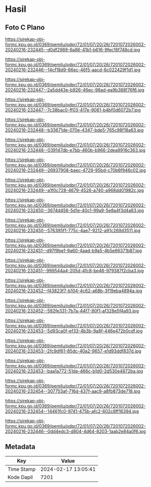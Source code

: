# Hasil

## Foto C Plano

https://sirekap-obj-formc.kpu.go.id/0369/pemilu/pdpr/72/01/07/20/26/7201072026002-20240216-232445--d0df2989-6a86-41b1-b616-9fec16f748cd.jpg

https://sirekap-obj-formc.kpu.go.id/0369/pemilu/pdpr/72/01/07/20/26/7201072026002-20240216-232446--14cf18d9-66ec-46f5-aacd-6c022429f1d1.jpg

https://sirekap-obj-formc.kpu.go.id/0369/pemilu/pdpr/72/01/07/20/26/7201072026002-20240216-232447--2a5dd43e-b926-46ec-98ad-ea9b388f76f6.jpg

https://sirekap-obj-formc.kpu.go.id/0369/pemilu/pdpr/72/01/07/20/26/7201072026002-20240216-232447--7c38bac0-ff03-417e-9061-b4bf0d6072b7.jpg

https://sirekap-obj-formc.kpu.go.id/0369/pemilu/pdpr/72/01/07/20/26/7201072026002-20240216-232448--b33671de-070e-4347-bde5-765c98f18a63.jpg

https://sirekap-obj-formc.kpu.go.id/0369/pemilu/pdpr/72/01/07/20/26/7201072026002-20240216-232448--039147db-e7bb-460b-b966-2dea9916c363.jpg

https://sirekap-obj-formc.kpu.go.id/0369/pemilu/pdpr/72/01/07/20/26/7201072026002-20240216-232449--26937908-baec-4729-95bd-c70b6f946c02.jpg

https://sirekap-obj-formc.kpu.go.id/0369/pemilu/pdpr/72/01/07/20/26/7201072026002-20240216-232449--a1f0c728-4679-4526-a740-a968dd01982c.jpg

https://sirekap-obj-formc.kpu.go.id/0369/pemilu/pdpr/72/01/07/20/26/7201072026002-20240216-232450--3674d456-5d1e-40c1-99a9-5e8a4f3d4a83.jpg

https://sirekap-obj-formc.kpu.go.id/0369/pemilu/pdpr/72/01/07/20/26/7201072026002-20240216-232450--576395f1-775c-4ae7-9212-a91c269d3511.jpg

https://sirekap-obj-formc.kpu.go.id/0369/pemilu/pdpr/72/01/07/20/26/7201072026002-20240216-232451--d97f9be1-9a60-4aad-b9a5-4b5e66371b87.jpg

https://sirekap-obj-formc.kpu.go.id/0369/pemilu/pdpr/72/01/07/20/26/7201072026002-20240216-232451--999544a4-205d-4fc8-be46-979387f2cba3.jpg

https://sirekap-obj-formc.kpu.go.id/0369/pemilu/pdpr/72/01/07/20/26/7201072026002-20240216-232452--f43823f7-b104-4c62-a68b-3f19eba4894a.jpg

https://sirekap-obj-formc.kpu.go.id/0369/pemilu/pdpr/72/01/07/20/26/7201072026002-20240216-232452--592fe331-7b7a-44f7-80f1-af328e5f4a93.jpg

https://sirekap-obj-formc.kpu.go.id/0369/pemilu/pdpr/72/01/07/20/26/7201072026002-20240216-232453--5d93ca0f-ef33-4b3b-9a8f-446e472b0cdf.jpg

https://sirekap-obj-formc.kpu.go.id/0369/pemilu/pdpr/72/01/07/20/26/7201072026002-20240216-232453--2fc9df61-85dc-40a2-9657-e1d93ddf837d.jpg

https://sirekap-obj-formc.kpu.go.id/0369/pemilu/pdpr/72/01/07/20/26/7201072026002-20240216-232453--baa1a772-51de-466c-b1d0-2d530e4872ba.jpg

https://sirekap-obj-formc.kpu.go.id/0369/pemilu/pdpr/72/01/07/20/26/7201072026002-20240216-232454--307753af-716d-437f-aac9-a8fb873de718.jpg

https://sirekap-obj-formc.kpu.go.id/0369/pemilu/pdpr/72/01/07/20/26/7201072026002-20240216-232454--14461fc0-9741-475b-afc2-602c8ff16394.jpg

https://sirekap-obj-formc.kpu.go.id/0369/pemilu/pdpr/72/01/07/20/26/7201072026002-20240216-232446--0dd4edc3-d804-4d64-8203-1aab2e84a0f6.jpg


## Metadata

| Key        | Value               |
| ---------- | ------------------- |
| Time Stamp | 2024-02-17 13:05:41 |
| Kode Dapil | 7201                |



